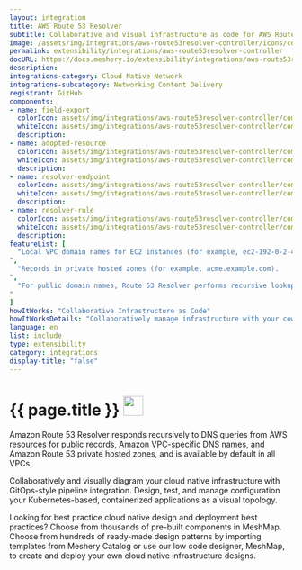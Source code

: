 ```yaml
---
layout: integration
title: AWS Route 53 Resolver
subtitle: Collaborative and visual infrastructure as code for AWS Route 53 Resolver
image: /assets/img/integrations/aws-route53resolver-controller/icons/color/aws-route53resolver-controller-color.svg
permalink: extensibility/integrations/aws-route53resolver-controller
docURL: https://docs.meshery.io/extensibility/integrations/aws-route53resolver-controller
description: 
integrations-category: Cloud Native Network
integrations-subcategory: Networking Content Delivery
registrant: GitHub
components: 
- name: field-export
  colorIcon: assets/img/integrations/aws-route53resolver-controller/components/field-export/icons/color/field-export-color.svg
  whiteIcon: assets/img/integrations/aws-route53resolver-controller/components/field-export/icons/white/field-export-white.svg
  description: 
- name: adopted-resource
  colorIcon: assets/img/integrations/aws-route53resolver-controller/components/adopted-resource/icons/color/adopted-resource-color.svg
  whiteIcon: assets/img/integrations/aws-route53resolver-controller/components/adopted-resource/icons/white/adopted-resource-white.svg
  description: 
- name: resolver-endpoint
  colorIcon: assets/img/integrations/aws-route53resolver-controller/components/resolver-endpoint/icons/color/resolver-endpoint-color.svg
  whiteIcon: assets/img/integrations/aws-route53resolver-controller/components/resolver-endpoint/icons/white/resolver-endpoint-white.svg
  description: 
- name: resolver-rule
  colorIcon: assets/img/integrations/aws-route53resolver-controller/components/resolver-rule/icons/color/resolver-rule-color.svg
  whiteIcon: assets/img/integrations/aws-route53resolver-controller/components/resolver-rule/icons/white/resolver-rule-white.svg
  description: 
featureList: [
  "Local VPC domain names for EC2 instances (for example, ec2-192-0-2-44.compute-1.amazonaws.com).
",
  "Records in private hosted zones (for example, acme.example.com).
",
  "For public domain names, Route 53 Resolver performs recursive lookups against public name servers on the internet.
"
]
howItWorks: "Collaborative Infrastructure as Code"
howItWorksDetails: "Collaboratively manage infrastructure with your coworkers synchronously sharing the same designs."
language: en
list: include
type: extensibility
category: integrations
display-title: "false"
---
```

<h1>{{ page.title }} <img src="{{ page.image }}" style="width: 35px; height: 35px;" /></h1>

<p>
Amazon Route 53 Resolver responds recursively to DNS queries from AWS resources for public records, Amazon VPC-specific DNS names, and Amazon Route 53 private hosted zones, and is available by default in all VPCs.
</p>
<p>
    Collaboratively and visually diagram your cloud native infrastructure with GitOps-style pipeline integration. Design, test, and manage configuration your Kubernetes-based, containerized applications as a visual topology.
</p>
<p>
    Looking for best practice cloud native design and deployment best practices? Choose from thousands of pre-built components in MeshMap. Choose from hundreds of ready-made design patterns by importing templates from Meshery Catalog or use our low code designer, MeshMap, to create and deploy your own cloud native infrastructure designs.
</p>
